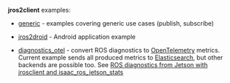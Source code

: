 **jros2client** examples:

- [generic](./generic) - examples covering generic use cases (publish, subscribe)

- [jros2droid](./jros2droid) - Android application example

- [diagnostics_otel](./diagnostics_otel) - convert ROS diagnostics to [OpenTelemetry](https://opentelemetry.io) metrics. Current example sends all produced metrics to [Elasticsearch](https://www.elastic.co/elasticsearch/), but other backends are possible too. See [ROS diagnostics from Jetson with jrosclient and isaac_ros_jetson_stats](http://portal2.atwebpages.com/jrosclient/diagnostics_otel)
